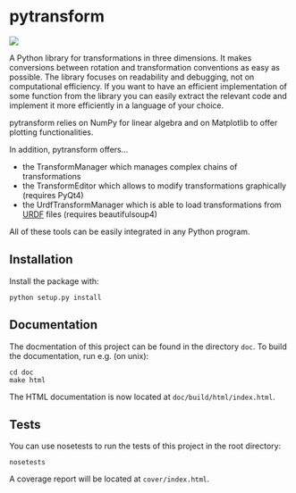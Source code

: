 # pytransform

<a href="https://git.hb.dfki.de/ci/projects/1?ref=master">
<img src="https://git.hb.dfki.de/ci/projects/1/status.png?ref=master" /></a>

A Python library for transformations in three dimensions. It makes conversions
between rotation and transformation conventions as easy as possible. The
library focuses on readability and debugging, not on computational efficiency.
If you want to have an efficient implementation of some function from the
library you can easily extract the relevant code and implement it more
efficiently in a language of your choice.

pytransform relies on NumPy for linear algebra and on Matplotlib to offer
plotting functionalities.

In addition, pytransform offers...

* the TransformManager which manages complex chains of transformations
* the TransformEditor which allows to modify transformations graphically
  (requires PyQt4)
* the UrdfTransformManager which is able to load transformations from
  [URDF](http://wiki.ros.org/urdf) files (requires beautifulsoup4)

All of these tools can be easily integrated in any Python program.

## Installation

Install the package with:

    python setup.py install

## Documentation

The docmentation of this project can be found in the directory `doc`. To
build the documentation, run e.g. (on unix):

    cd doc
    make html

The HTML documentation is now located at `doc/build/html/index.html`.

## Tests

You can use nosetests to run the tests of this project in the root directory:

    nosetests

A coverage report will be located at `cover/index.html`.
